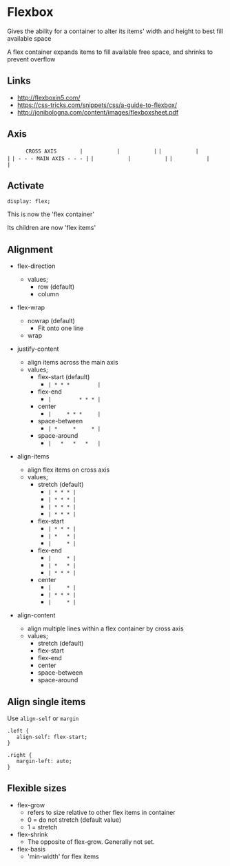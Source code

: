 Flexbox
=======

Gives the ability for a container to alter its items' width and height to best fill available space

A flex container expands items to fill available free space, and shrinks to prevent overflow

Links
-----

- http://flexboxin5.com/
- https://css-tricks.com/snippets/css/a-guide-to-flexbox/
- http://jonibologna.com/content/images/flexboxsheet.pdf

Axis
----


`       CROSS AXIS        `
`|           |           |`
`|           |           |`
`| - - - MAIN AXIS - - - |`
`|           |           |`
`|           |           |`
 
Activate
--------

```
display: flex;
```

This is now the 'flex container'

Its children are now 'flex items'
 
Alignment
---------

- flex-direction
  - values;
    - row (default)
    - column

- flex-wrap
  - nowrap (default)
    - Fit onto one line
  - wrap

- justify-content
  - align items across the main axis
  - values;
    - flex-start (default)
      - `| * * *         |`
    - flex-end
      - `|         * * * |`
    - center
      - `|     * * *     |`
    - space-between
      - `| *     *     * |`
    - space-around
      - `|   *   *   *   |`

- align-items
  - align flex items on cross axis
  - values;
    - stretch (default)
      - `| * * * |`
      - `| * * * |`
      - `| * * * |`
      - `| * * * |`
    - flex-start
      - `| * * * |`
      - `| *   * |`
      - `|     * |`
    - flex-end
      - `|     * |`
      - `| *   * |`
      - `| * * * |`
    - center
      - `|     * |`
      - `| * * * |`
      - `|     * |`

- align-content
  - align multiple lines within a flex container by cross axis
  - values;
    - stretch (default)
    - flex-start
    - flex-end
    - center
    - space-between
    - space-around
  
Align single items
------------------

Use `align-self` or `margin`

```
.left {
   align-self: flex-start;
}

.right {
   margin-left: auto;
}
```

Flexible sizes
--------------

- flex-grow
  - refers to size relative to other flex items in container
  - 0 = do not stretch (default value)
  - 1 = stretch
- flex-shrink
  - The opposite of flex-grow. Generally not set. 
- flex-basis
  - 'min-width' for flex items
